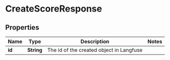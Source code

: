 

# CreateScoreResponse


## Properties

| Name | Type | Description | Notes |
|------------ | ------------- | ------------- | -------------|
|**id** | **String** | The id of the created object in Langfuse |  |



